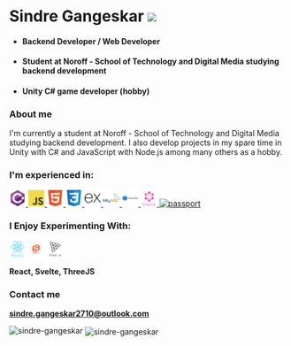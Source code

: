 # Sindre Gangeskar ![](https://komarev.com/ghpvc/?username=sindre-gangeskar&style=for-the-badge&label=Profile+visits) 
- #### Backend Developer / Web Developer
- #### Student at Noroff - School of Technology and Digital Media studying backend development
- #### Unity C# game developer (hobby)

### About me
I'm currently a student at Noroff - School of Technology and Digital Media studying backend development.
I also develop projects in my spare time in Unity with C# and JavaScript with Node.js among many others as a hobby.    

### I'm experienced in: 
<span>
    <a href="https://dotnet.microsoft.com/en-us/languages/csharp">
        <img src="https://raw.githubusercontent.com/devicons/devicon/6910f0503efdd315c8f9b858234310c06e04d9c0/icons/csharp/csharp-original.svg" alt="csharp" width="30" height="30"/>
    </a>
    <a href="https://developer.mozilla.org/en-US/docs/Learn/Getting_started_with_the_web/JavaScript_basics">
        <img src="https://raw.githubusercontent.com/devicons/devicon/master/icons/javascript/javascript-original.svg" alt="javascript" width="30" height="30"/>
    </a>
    <a href="https://developer.mozilla.org/en-US/docs/Glossary/HTML5">
        <img src="https://raw.githubusercontent.com/devicons/devicon/6910f0503efdd315c8f9b858234310c06e04d9c0/icons/html5/html5-original.svg" alt="html5" width="30" height="30"/>
    </a>
    <a href="https://developer.mozilla.org/en-US/docs/Glossary/CSS">
        <img src="https://raw.githubusercontent.com/devicons/devicon/6910f0503efdd315c8f9b858234310c06e04d9c0/icons/css3/css3-original.svg" alt="css3" width="30" height="30"/>
    </a>
    <a href="https://expressjs.com/">
        <img src="https://raw.githubusercontent.com/devicons/devicon/6910f0503efdd315c8f9b858234310c06e04d9c0/icons/express/express-original.svg" alt="express" width="30" height="30"/>
    </a>
    <a href="https://www.mysql.com/">
        <img src="https://raw.githubusercontent.com/devicons/devicon/6910f0503efdd315c8f9b858234310c06e04d9c0/icons/mysql/mysql-original-wordmark.svg" alt="mysql" width="30" height="30"/>
    </a>
    <a href="https://sequelize.org/">
        <img src="https://raw.githubusercontent.com/devicons/devicon/6910f0503efdd315c8f9b858234310c06e04d9c0/icons/sequelize/sequelize-original-wordmark.svg" alt="sequelize" width="30" height="30"/>
    </a>
    <a href="https://graphql.org/">
        <img src="https://raw.githubusercontent.com/devicons/devicon/6910f0503efdd315c8f9b858234310c06e04d9c0/icons/graphql/graphql-plain-wordmark.svg" alt="graphql" width="30" height="30"/>
    </a>
    <a href="https://www.passportjs.org/">
        <img src="https://www.passportjs.org/images/logo.svg" alt="passport" width="30" height="30"/>
    </a>
</span>

### I Enjoy Experimenting With:
<span>
<img src="https://raw.githubusercontent.com/devicons/devicon/6910f0503efdd315c8f9b858234310c06e04d9c0/icons/react/react-original-wordmark.svg" alt="react" width="30" height="30"/>
<img src="https://raw.githubusercontent.com/devicons/devicon/6910f0503efdd315c8f9b858234310c06e04d9c0/icons/svelte/svelte-original-wordmark.svg" alt="svelte" width="30" height="30"/>
<img src="https://raw.githubusercontent.com/devicons/devicon/6910f0503efdd315c8f9b858234310c06e04d9c0/icons/threejs/threejs-original-wordmark.svg" alt="threejs" width="30" height="30"/>
</span>

 **React, Svelte, ThreeJS**

### Contact me
**sindre.gangeskar2710@outlook.com**  


<p><img align="left" src="https://github-readme-stats.vercel.app/api/top-langs?username=sindre-gangeskar&show_icons=true&locale=en&layout=compact" alt="sindre-gangeskar" /></p>

<p>&nbsp;<img align="center" src="https://github-readme-stats.vercel.app/api?username=sindre-gangeskar&show_icons=true&locale=en" alt="sindre-gangeskar" /></p>
